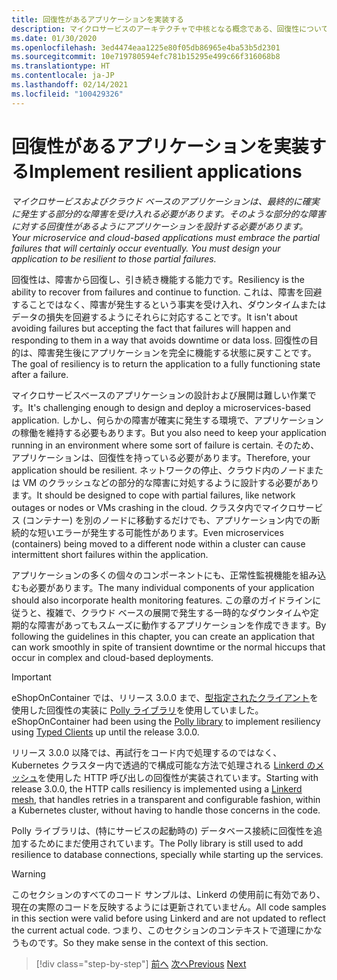 ```yaml
---
title: 回復性があるアプリケーションを実装する
description: マイクロサービスのアーキテクチャで中核となる概念である、回復性について説明します。 一時的な障害が発生したときのために、それらを適切に処理する方法を知っておく必要があります。
ms.date: 01/30/2020
ms.openlocfilehash: 3ed4474eaa1225e80f05db86965e4ba53b5d2301
ms.sourcegitcommit: 10e719780594efc781b15295e499c66f316068b8
ms.translationtype: HT
ms.contentlocale: ja-JP
ms.lasthandoff: 02/14/2021
ms.locfileid: "100429326"
---
```

# <a name="implement-resilient-applications"></a><span data-ttu-id="72f1f-104">回復性があるアプリケーションを実装する</span><span class="sxs-lookup"><span data-stu-id="72f1f-104">Implement resilient applications</span></span>

<span data-ttu-id="72f1f-105">*マイクロサービスおよびクラウド ベースのアプリケーションは、最終的に確実に発生する部分的な障害を受け入れる必要があります。そのような部分的な障害に対する回復性があるようにアプリケーションを設計する必要があります。*</span><span class="sxs-lookup"><span data-stu-id="72f1f-105">*Your microservice and cloud-based applications must embrace the partial failures that will certainly occur eventually. You must design your application to be resilient to those partial failures.*</span></span>

<span data-ttu-id="72f1f-106">回復性は、障害から回復し、引き続き機能する能力です。</span><span class="sxs-lookup"><span data-stu-id="72f1f-106">Resiliency is the ability to recover from failures and continue to function.</span></span> <span data-ttu-id="72f1f-107">これは、障害を回避することではなく、障害が発生するという事実を受け入れ、ダウンタイムまたはデータの損失を回避するようにそれらに対応することです。</span><span class="sxs-lookup"><span data-stu-id="72f1f-107">It isn't about avoiding failures but accepting the fact that failures will happen and responding to them in a way that avoids downtime or data loss.</span></span> <span data-ttu-id="72f1f-108">回復性の目的は、障害発生後にアプリケーションを完全に機能する状態に戻すことです。</span><span class="sxs-lookup"><span data-stu-id="72f1f-108">The goal of resiliency is to return the application to a fully functioning state after a failure.</span></span>

<span data-ttu-id="72f1f-109">マイクロサービスベースのアプリケーションの設計および展開は難しい作業です。</span><span class="sxs-lookup"><span data-stu-id="72f1f-109">It's challenging enough to design and deploy a microservices-based application.</span></span> <span data-ttu-id="72f1f-110">しかし、何らかの障害が確実に発生する環境で、アプリケーションの稼働を維持する必要もあります。</span><span class="sxs-lookup"><span data-stu-id="72f1f-110">But you also need to keep your application running in an environment where some sort of failure is certain.</span></span> <span data-ttu-id="72f1f-111">そのため、アプリケーションは、回復性を持っている必要があります。</span><span class="sxs-lookup"><span data-stu-id="72f1f-111">Therefore, your application should be resilient.</span></span> <span data-ttu-id="72f1f-112">ネットワークの停止、クラウド内のノードまたは VM のクラッシュなどの部分的な障害に対処するように設計する必要があります。</span><span class="sxs-lookup"><span data-stu-id="72f1f-112">It should be designed to cope with partial failures, like network outages or nodes or VMs crashing in the cloud.</span></span> <span data-ttu-id="72f1f-113">クラスタ内でマイクロサービス (コンテナー) を別のノードに移動するだけでも、アプリケーション内での断続的な短いエラーが発生する可能性があります。</span><span class="sxs-lookup"><span data-stu-id="72f1f-113">Even microservices (containers) being moved to a different node within a cluster can cause intermittent short failures within the application.</span></span>

<span data-ttu-id="72f1f-114">アプリケーションの多くの個々のコンポーネントにも、正常性監視機能を組み込むも必要があります。</span><span class="sxs-lookup"><span data-stu-id="72f1f-114">The many individual components of your application should also incorporate health monitoring features.</span></span> <span data-ttu-id="72f1f-115">この章のガイドラインに従うと、複雑で、クラウド ベースの展開で発生する一時的なダウンタイムや定期的な障害があってもスムーズに動作するアプリケーションを作成できます。</span><span class="sxs-lookup"><span data-stu-id="72f1f-115">By following the guidelines in this chapter, you can create an application that can work smoothly in spite of transient downtime or the normal hiccups that occur in complex and cloud-based deployments.</span></span>

>[!IMPORTANT]
> <span data-ttu-id="72f1f-116">eShopOnContainer では、リリース 3.0.0 まで、[型指定されたクライアント](./use-httpclientfactory-to-implement-resilient-http-requests.md)を使用した回復性の実装に [Polly ライブラリ](https://thepollyproject.azurewebsites.net/)を使用していました。</span><span class="sxs-lookup"><span data-stu-id="72f1f-116">eShopOnContainer had been using the [Polly library](https://thepollyproject.azurewebsites.net/) to implement resiliency using [Typed Clients](./use-httpclientfactory-to-implement-resilient-http-requests.md) up until the release 3.0.0.</span></span>
>
> <span data-ttu-id="72f1f-117">リリース 3.0.0 以降では、再試行をコード内で処理するのではなく、Kubernetes クラスター内で透過的で構成可能な方法で処理される [Linkerd のメッシュ](https://linkerd.io/)を使用した HTTP 呼び出しの回復性が実装されています。</span><span class="sxs-lookup"><span data-stu-id="72f1f-117">Starting with release 3.0.0, the HTTP calls resiliency is implemented using a [Linkerd mesh](https://linkerd.io/), that handles retries in a transparent and configurable fashion, within a Kubernetes cluster, without having to handle those concerns in the code.</span></span>
>
> <span data-ttu-id="72f1f-118">Polly ライブラリは、(特にサービスの起動時の) データベース接続に回復性を追加するためにまだ使用されています。</span><span class="sxs-lookup"><span data-stu-id="72f1f-118">The Polly library is still used to add resilience to database connections, specially while starting up the services.</span></span>

>[!WARNING]
> <span data-ttu-id="72f1f-119">このセクションのすべてのコード サンプルは、Linkerd の使用前に有効であり、現在の実際のコードを反映するようには更新されていません。</span><span class="sxs-lookup"><span data-stu-id="72f1f-119">All code samples in this section were valid before using Linkerd and are not updated to reflect the current actual code.</span></span> <span data-ttu-id="72f1f-120">つまり、このセクションのコンテキストで道理にかなうものです。</span><span class="sxs-lookup"><span data-stu-id="72f1f-120">So they make sense in the context of this section.</span></span>

>[!div class="step-by-step"]
><span data-ttu-id="72f1f-121">[前へ](../microservice-ddd-cqrs-patterns/microservice-application-layer-implementation-web-api.md)
>[次へ](handle-partial-failure.md)</span><span class="sxs-lookup"><span data-stu-id="72f1f-121">[Previous](../microservice-ddd-cqrs-patterns/microservice-application-layer-implementation-web-api.md)
[Next](handle-partial-failure.md)</span></span>
